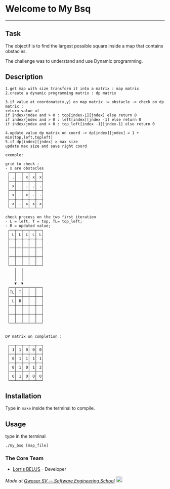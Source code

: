 # Welcome to My Bsq
***

## Task

The objectif is to find the largest possible square inside a map that contains obstacles. 

The challenge was to understand and use Dynamic programming. 

## Description

```
1.get map with size transform it into a matrix : map matrix
2.create a dynamic programming matrix : dp matrix

3.if value at coordonate(x,y) on map matrix != obstacle -> check on dp matrix :
return value of
if index/jndex and > 0 : top[index-1][jndex] else return 0 
if index/jndex and > 0 : left[index][jndex -1] else return 0
if index/jndex and > 0 : top_left[index -1][jndex-1] else return 0

4.update value dp matrix on coord -> dp[index][jndex] = 1 + min(top,left,topleft)
5.if dp[index][jndex] > max size
update max size and save right coord
```
```
exemple:

grid to check :
- x are obstacles
 ┌──┬──┬──┬──┬──┐
 | .│ .│ x│ x│ x│
 ├──┼──┼──┼──┼──┤
 │ x│ .│ .│ .│ .│
 ├──┼──┼──┼──┼──┤
 │ x│ .│ x│ .│ .│
 ├──┼──┼──┼──┼──┤
 │ x│ .│ x│ x│ x│
 └──┴──┴──┴──┴──┘

check process on the two first iteration
- L = left, T = top, TL= top_left;
- R = updated value;
 ┌──┬──┬──┬──┬──┐
 │ L│ L│ L│ L│ L│
 ├──┼──┼──┼──┼──┤
 │  │  │  │  │  │
 ├──┼──┼──┼──┼──┤
 │  │  │  │  │  │
 ├──┼──┼──┼──┼──┤
 │  │  │  │  │  │
 └──┴──┴──┴──┴──┘
    │  │
    │  │
    │  │
    ▼  ▼
 ┌──┬──┬──┬──┬──┐
 │TL│ T│  │  │  │
 ├──┼──┼──┼──┼──┤
 │ L│ R│  │  │  │
 ├──┼──┼──┼──┼──┤
 │  │  │  │  │  │
 ├──┼──┼──┼──┼──┤
 │  │  │  │  │  │
 └──┴──┴──┴──┴──┘


DP matrix on completion :

 ┌──┬──┬──┬──┬──┐
 │ 1│ 1│ 0│ 0│ 0│
 ├──┼──┼──┼──┼──┤
 │ 0│ 1│ 1│ 1│ 1│
 ├──┼──┼──┼──┼──┤
 │ 0│ 1│ 0│ 1│ 2│
 ├──┼──┼──┼──┼──┤
 │ 0│ 1│ 0│ 0│ 0│
 └──┴──┴──┴──┴──┘
```

## Installation

 Type in ``make`` inside the terminal to compile.

## Usage

type in the terminal
```
./my_bsq [map_file]
```

### The Core Team
* [Lorris BELUS](//github.com/Lbelus) - Developer


<span><i>Made at <a href='https://qwasar.io'>Qwasar SV -- Software Engineering School</a></i></span>
<span><img alt="Qwasar SV -- Software Engineering School's Logo" src="https://storage.googleapis.com/qwasar-public/qwasar-logo_50x50.png" width="20px" /></span>

